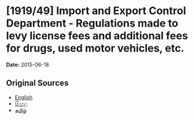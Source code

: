 # [1919/49] Import and Export Control Department - Regulations made to levy license fees and additional fees for drugs, used motor vehicles, etc.

**Date:** 2015-06-18

## Original Sources

- [English](https://documents.gov.lk/view/extra-gazettes/2015/6/1919-49_E.pdf)
- [සිංහල](https://documents.gov.lk/view/extra-gazettes/2015/6/1919-49_S.pdf)
- [தமிழ்](https://documents.gov.lk/view/extra-gazettes/2015/6/1919-49_T.pdf)
